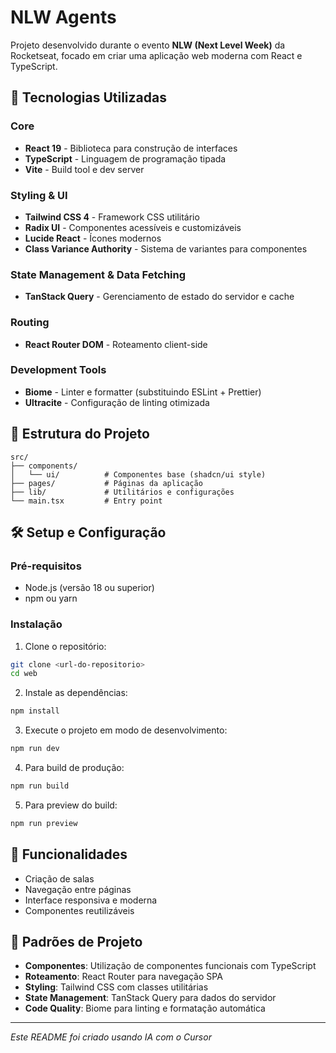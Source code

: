 # NLW Agents

Projeto desenvolvido durante o evento **NLW (Next Level Week)** da Rocketseat, focado em criar uma aplicação web moderna com React e TypeScript.

## 🚀 Tecnologias Utilizadas

### Core
- **React 19** - Biblioteca para construção de interfaces
- **TypeScript** - Linguagem de programação tipada
- **Vite** - Build tool e dev server

### Styling & UI
- **Tailwind CSS 4** - Framework CSS utilitário
- **Radix UI** - Componentes acessíveis e customizáveis
- **Lucide React** - Ícones modernos
- **Class Variance Authority** - Sistema de variantes para componentes

### State Management & Data Fetching
- **TanStack Query** - Gerenciamento de estado do servidor e cache

### Routing
- **React Router DOM** - Roteamento client-side

### Development Tools
- **Biome** - Linter e formatter (substituindo ESLint + Prettier)
- **Ultracite** - Configuração de linting otimizada

## 📁 Estrutura do Projeto

```
src/
├── components/
│   └── ui/          # Componentes base (shadcn/ui style)
├── pages/           # Páginas da aplicação
├── lib/             # Utilitários e configurações
└── main.tsx         # Entry point
```

## 🛠️ Setup e Configuração

### Pré-requisitos
- Node.js (versão 18 ou superior)
- npm ou yarn

### Instalação

1. Clone o repositório:
```bash
git clone <url-do-repositorio>
cd web
```

2. Instale as dependências:
```bash
npm install
```

3. Execute o projeto em modo de desenvolvimento:
```bash
npm run dev
```

4. Para build de produção:
```bash
npm run build
```

5. Para preview do build:
```bash
npm run preview
```

## 🎯 Funcionalidades

- Criação de salas
- Navegação entre páginas
- Interface responsiva e moderna
- Componentes reutilizáveis

## 📝 Padrões de Projeto

- **Componentes**: Utilização de componentes funcionais com TypeScript
- **Roteamento**: React Router para navegação SPA
- **Styling**: Tailwind CSS com classes utilitárias
- **State Management**: TanStack Query para dados do servidor
- **Code Quality**: Biome para linting e formatação automática

---

*Este README foi criado usando IA com o Cursor* 